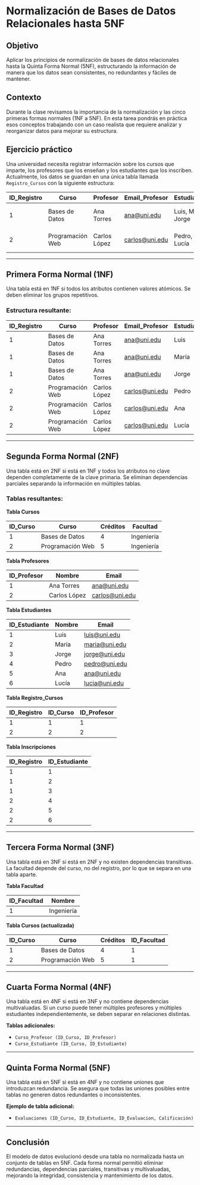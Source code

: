 
# Normalización de Bases de Datos Relacionales hasta 5NF

## Objetivo
Aplicar los principios de normalización de bases de datos relacionales hasta la Quinta Forma Normal (5NF), estructurando la información de manera que los datos sean consistentes, no redundantes y fáciles de mantener.

## Contexto
Durante la clase revisamos la importancia de la normalización y las cinco primeras formas normales (1NF a 5NF). En esta tarea pondrás en práctica esos conceptos trabajando con un caso realista que requiere analizar y reorganizar datos para mejorar su estructura.

## Ejercicio práctico
Una universidad necesita registrar información sobre los cursos que imparte, los profesores que los enseñan y los estudiantes que los inscriben. Actualmente, los datos se guardan en una única tabla llamada `Registro_Cursos` con la siguiente estructura:

| ID_Registro | Curso            | Profesor       | Email_Profesor     | Estudiantes               | Emails_Estudiantes                                | Créditos | Facultad    |
|-------------|------------------|----------------|---------------------|----------------------------|---------------------------------------------------|----------|-------------|
| 1           | Bases de Datos   | Ana Torres     | ana@uni.edu         | Luis, María, Jorge         | luis@uni.edu, maria@uni.edu, jorge@uni.edu        | 4        | Ingeniería  |
| 2           | Programación Web | Carlos López   | carlos@uni.edu      | Pedro, Ana, Lucía          | pedro@uni.edu, ana@uni.edu, lucia@uni.edu         | 5        | Ingeniería  |

---

## Primera Forma Normal (1NF)
Una tabla está en 1NF si todos los atributos contienen valores atómicos. Se deben eliminar los grupos repetitivos.

### Estructura resultante:

| ID_Registro | Curso            | Profesor       | Email_Profesor     | Estudiante | Email_Estudiante     | Créditos | Facultad    |
|-------------|------------------|----------------|---------------------|------------|-----------------------|----------|-------------|
| 1           | Bases de Datos   | Ana Torres     | ana@uni.edu         | Luis       | luis@uni.edu          | 4        | Ingeniería  |
| 1           | Bases de Datos   | Ana Torres     | ana@uni.edu         | María      | maria@uni.edu         | 4        | Ingeniería  |
| 1           | Bases de Datos   | Ana Torres     | ana@uni.edu         | Jorge      | jorge@uni.edu         | 4        | Ingeniería  |
| 2           | Programación Web | Carlos López   | carlos@uni.edu      | Pedro      | pedro@uni.edu         | 5        | Ingeniería  |
| 2           | Programación Web | Carlos López   | carlos@uni.edu      | Ana        | ana@uni.edu           | 5        | Ingeniería  |
| 2           | Programación Web | Carlos López   | carlos@uni.edu      | Lucía      | lucia@uni.edu         | 5        | Ingeniería  |

---

## Segunda Forma Normal (2NF)
Una tabla está en 2NF si está en 1NF y todos los atributos no clave dependen completamente de la clave primaria. Se eliminan dependencias parciales separando la información en múltiples tablas.

### Tablas resultantes:

**Tabla Cursos**

| ID_Curso | Curso            | Créditos | Facultad    |
|----------|------------------|----------|-------------|
| 1        | Bases de Datos   | 4        | Ingeniería  |
| 2        | Programación Web | 5        | Ingeniería  |

**Tabla Profesores**

| ID_Profesor | Nombre         | Email           |
|-------------|----------------|------------------|
| 1           | Ana Torres     | ana@uni.edu      |
| 2           | Carlos López   | carlos@uni.edu   |

**Tabla Estudiantes**

| ID_Estudiante | Nombre | Email           |
|----------------|--------|------------------|
| 1              | Luis   | luis@uni.edu     |
| 2              | María  | maria@uni.edu    |
| 3              | Jorge  | jorge@uni.edu    |
| 4              | Pedro  | pedro@uni.edu    |
| 5              | Ana    | ana@uni.edu      |
| 6              | Lucía  | lucia@uni.edu    |

**Tabla Registro_Cursos**

| ID_Registro | ID_Curso | ID_Profesor |
|-------------|----------|-------------|
| 1           | 1        | 1           |
| 2           | 2        | 2           |

**Tabla Inscripciones**

| ID_Registro | ID_Estudiante |
|-------------|----------------|
| 1           | 1              |
| 1           | 2              |
| 1           | 3              |
| 2           | 4              |
| 2           | 5              |
| 2           | 6              |

---

## Tercera Forma Normal (3NF)
Una tabla está en 3NF si está en 2NF y no existen dependencias transitivas. La facultad depende del curso, no del registro, por lo que se separa en una tabla aparte.

**Tabla Facultad**

| ID_Facultad | Nombre      |
|-------------|-------------|
| 1           | Ingeniería  |

**Tabla Cursos (actualizada)**

| ID_Curso | Curso            | Créditos | ID_Facultad |
|----------|------------------|----------|-------------|
| 1        | Bases de Datos   | 4        | 1           |
| 2        | Programación Web | 5        | 1           |

---

## Cuarta Forma Normal (4NF)
Una tabla está en 4NF si está en 3NF y no contiene dependencias multivaluadas. Si un curso puede tener múltiples profesores y múltiples estudiantes independientemente, se deben separar en relaciones distintas.

**Tablas adicionales:**

- `Curso_Profesor (ID_Curso, ID_Profesor)`
- `Curso_Estudiante (ID_Curso, ID_Estudiante)`

---

## Quinta Forma Normal (5NF)
Una tabla está en 5NF si está en 4NF y no contiene uniones que introduzcan redundancia. Se asegura que todas las uniones posibles entre tablas no generen datos redundantes o inconsistentes.

**Ejemplo de tabla adicional:**

- `Evaluaciones (ID_Curso, ID_Estudiante, ID_Evaluacion, Calificación)`

---

## Conclusión
El modelo de datos evolucionó desde una tabla no normalizada hasta un conjunto de tablas en 5NF. Cada forma normal permitió eliminar redundancias, dependencias parciales, transitivas y multivaluadas, mejorando la integridad, consistencia y mantenimiento de los datos.
